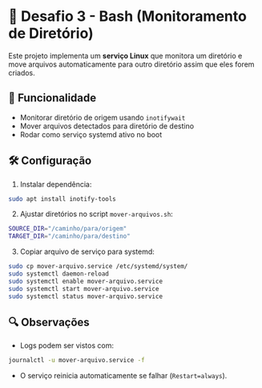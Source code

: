 # 🚀 Desafio 3 - Bash (Monitoramento de Diretório)

Este projeto implementa um **serviço Linux** que monitora um diretório e move arquivos automaticamente para outro diretório assim que eles forem criados.

## 🧠 Funcionalidade

- Monitorar diretório de origem usando `inotifywait`
- Mover arquivos detectados para diretório de destino
- Rodar como serviço systemd ativo no boot

## 🛠️ Configuração

1. Instalar dependência:
```bash
sudo apt install inotify-tools
```

2. Ajustar diretórios no script `mover-arquivos.sh`:
```bash
SOURCE_DIR="/caminho/para/origem"
TARGET_DIR="/caminho/para/destino"
```

3. Copiar arquivo de serviço para systemd:
```bash
sudo cp mover-arquivo.service /etc/systemd/system/
sudo systemctl daemon-reload
sudo systemctl enable mover-arquivo.service
sudo systemctl start mover-arquivo.service
sudo systemctl status mover-arquivo.service
```

## 🔍 Observações

- Logs podem ser vistos com:
```bash
journalctl -u mover-arquivo.service -f
```

- O serviço reinicia automaticamente se falhar (`Restart=always`).
